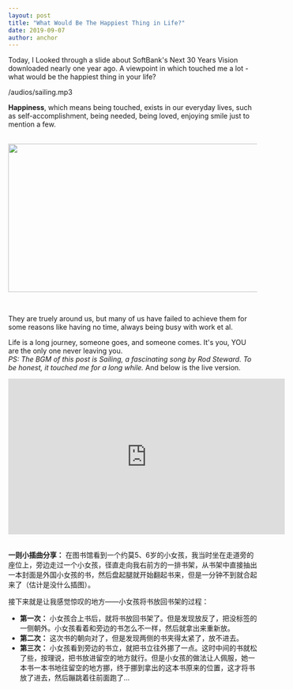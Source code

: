 ```yaml
---
layout: post
title: "What Would Be The Happiest Thing in Life?"
date: 2019-09-07
author: anchor
---
```


Today, I Looked through a slide about SoftBank's Next 30 Years Vision downloaded nearly one year ago. A viewpoint in which touched me a lot - what would be the happiest thing in your life?
<br>

<p>/audios/sailing.mp3</p> 

**Happiness**, which means being touched, exists in our everyday lives, such as self-accomplishment, being needed, being loved, enjoying smile just to mention a few. 
<br>
<br>
<p align="center">
	<img src="{{site.baseurl}}/images/190907/happy.png" width="540"  height="300">
</p>
<br>

They are truely around us, but many of us have failed to achieve them for some reasons like having no time, always being busy with work et al.

Life is a long journey, someone goes, and someone comes. It's you, YOU are the only one never leaving you.
<br>
*PS: The BGM of this post is Sailing, a fascinating song by Rod Steward. To be honest, it touched me for a long while.* And below is the live version. 

<iframe width="560" height="315" src="https://www.youtube.com/embed/5qu86ZdzU_s" frameborder="0" allow="accelerometer; autoplay; encrypted-media; gyroscope; picture-in-picture" allowfullscreen></iframe>
<br>
<br>

**一则小插曲分享：** 在图书馆看到一个约莫5、6岁的小女孩，我当时坐在走道旁的座位上，旁边走过一个小女孩，径直走向我右前方的一排书架，从书架中直接抽出一本封面是外国小女孩的书，然后盘起腿就开始翻起书来，但是一分钟不到就合起来了（估计是没什么插图）。

接下来就是让我感觉惊叹的地方——小女孩将书放回书架的过程：
* **第一次：** 小女孩合上书后，就将书放回书架了。但是发现放反了，把没标签的一侧朝外。小女孩看着和旁边的书怎么不一样，然后就拿出来重新放。
* **第二次：** 这次书的朝向对了，但是发现两侧的书夹得太紧了，放不进去。
* **第三次：** 小女孩看到旁边的书立，就把书立往外挪了一点。这时中间的书就松了些，按理说，把书放进留空的地方就行。但是小女孩的做法让人佩服，她一本书一本书地往留空的地方挪，终于挪到拿出的这本书原来的位置，这才将书放了进去，然后蹦跳着往前面跑了...
